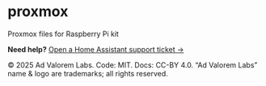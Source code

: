 # proxmox
Proxmox files for Raspberry Pi kit

**Need help?** [Open a Home Assistant support ticket →](https://github.com/AdValoremLabs/help-desk/issues/new?template=home-assistant.yml&labels=support,home-assistant&title=%5BHA%5D+Short+summary)


© 2025 Ad Valorem Labs. Code: MIT. Docs: CC-BY 4.0. “Ad Valorem Labs” name & logo are trademarks; all rights reserved.